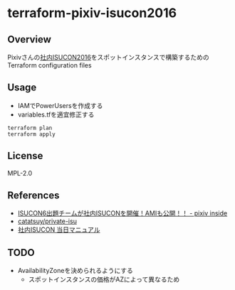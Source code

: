 # terraform-pixiv-isucon2016

## Overview

Pixivさんの[社内ISUCON2016](https://github.com/catatsuy/private-isu)をスポットインスタンスで構築するためのTerraform configuration files

## Usage

- IAMでPowerUsersを作成する
- variables.tfを適宜修正する

```
terraform plan
terraform apply
```

## License

MPL-2.0

## References

- [ISUCON6出題チームが社内ISUCONを開催！AMIも公開！！ - pixiv inside](http://inside.pixiv.net/entry/2016/05/18/115206)
- [catatsuy/private-isu](https://github.com/catatsuy/private-isu)
- [社内ISUCON 当日マニュアル](https://github.com/catatsuy/private-isu/blob/master/manual.md)

## TODO

- AvailabilityZoneを決められるようにする
  - スポットインスタンスの価格がAZによって異なるため
